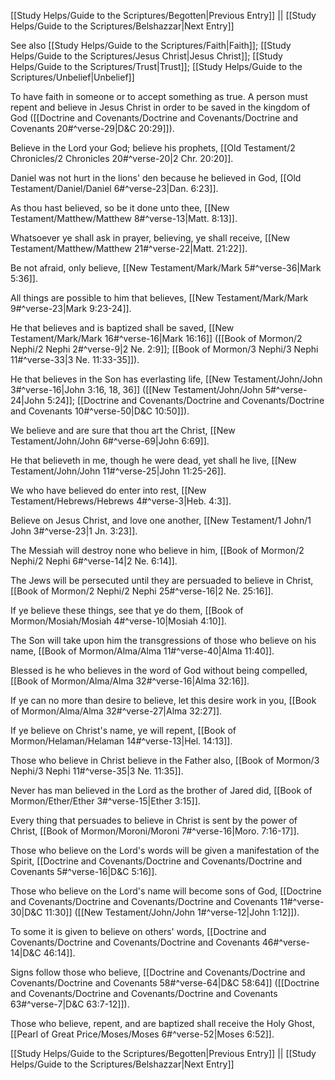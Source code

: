[[Study Helps/Guide to the Scriptures/Begotten|Previous Entry]]  ||  [[Study Helps/Guide to the Scriptures/Belshazzar|Next Entry]]

 See also [[Study Helps/Guide to the Scriptures/Faith|Faith]]; [[Study Helps/Guide to the Scriptures/Jesus Christ|Jesus Christ]]; [[Study Helps/Guide to the Scriptures/Trust|Trust]]; [[Study Helps/Guide to the Scriptures/Unbelief|Unbelief]]

 To have faith in someone or to accept something as true. A person must repent and believe in Jesus Christ in order to be saved in the kingdom of God ([[Doctrine and Covenants/Doctrine and Covenants/Doctrine and Covenants 20#^verse-29|D&C 20:29]]).

 Believe in the Lord your God; believe his prophets, [[Old Testament/2 Chronicles/2 Chronicles 20#^verse-20|2 Chr. 20:20]].

 Daniel was not hurt in the lions' den because he believed in God, [[Old Testament/Daniel/Daniel 6#^verse-23|Dan. 6:23]].

 As thou hast believed, so be it done unto thee, [[New Testament/Matthew/Matthew 8#^verse-13|Matt. 8:13]].

 Whatsoever ye shall ask in prayer, believing, ye shall receive, [[New Testament/Matthew/Matthew 21#^verse-22|Matt. 21:22]].

 Be not afraid, only believe, [[New Testament/Mark/Mark 5#^verse-36|Mark 5:36]].

 All things are possible to him that believes, [[New Testament/Mark/Mark 9#^verse-23|Mark 9:23-24]].

 He that believes and is baptized shall be saved, [[New Testament/Mark/Mark 16#^verse-16|Mark 16:16]] ([[Book of Mormon/2 Nephi/2 Nephi 2#^verse-9|2 Ne. 2:9]]; [[Book of Mormon/3 Nephi/3 Nephi 11#^verse-33|3 Ne. 11:33-35]]).

 He that believes in the Son has everlasting life, [[New Testament/John/John 3#^verse-16|John 3:16, 18, 36]] ([[New Testament/John/John 5#^verse-24|John 5:24]]; [[Doctrine and Covenants/Doctrine and Covenants/Doctrine and Covenants 10#^verse-50|D&C 10:50]]).

 We believe and are sure that thou art the Christ, [[New Testament/John/John 6#^verse-69|John 6:69]].

 He that believeth in me, though he were dead, yet shall he live, [[New Testament/John/John 11#^verse-25|John 11:25-26]].

 We who have believed do enter into rest, [[New Testament/Hebrews/Hebrews 4#^verse-3|Heb. 4:3]].

 Believe on Jesus Christ, and love one another, [[New Testament/1 John/1 John 3#^verse-23|1 Jn. 3:23]].

 The Messiah will destroy none who believe in him, [[Book of Mormon/2 Nephi/2 Nephi 6#^verse-14|2 Ne. 6:14]].

 The Jews will be persecuted until they are persuaded to believe in Christ, [[Book of Mormon/2 Nephi/2 Nephi 25#^verse-16|2 Ne. 25:16]].

 If ye believe these things, see that ye do them, [[Book of Mormon/Mosiah/Mosiah 4#^verse-10|Mosiah 4:10]].

 The Son will take upon him the transgressions of those who believe on his name, [[Book of Mormon/Alma/Alma 11#^verse-40|Alma 11:40]].

 Blessed is he who believes in the word of God without being compelled, [[Book of Mormon/Alma/Alma 32#^verse-16|Alma 32:16]].

 If ye can no more than desire to believe, let this desire work in you, [[Book of Mormon/Alma/Alma 32#^verse-27|Alma 32:27]].

 If ye believe on Christ's name, ye will repent, [[Book of Mormon/Helaman/Helaman 14#^verse-13|Hel. 14:13]].

 Those who believe in Christ believe in the Father also, [[Book of Mormon/3 Nephi/3 Nephi 11#^verse-35|3 Ne. 11:35]].

 Never has man believed in the Lord as the brother of Jared did, [[Book of Mormon/Ether/Ether 3#^verse-15|Ether 3:15]].

 Every thing that persuades to believe in Christ is sent by the power of Christ, [[Book of Mormon/Moroni/Moroni 7#^verse-16|Moro. 7:16-17]].

 Those who believe on the Lord's words will be given a manifestation of the Spirit, [[Doctrine and Covenants/Doctrine and Covenants/Doctrine and Covenants 5#^verse-16|D&C 5:16]].

 Those who believe on the Lord's name will become sons of God, [[Doctrine and Covenants/Doctrine and Covenants/Doctrine and Covenants 11#^verse-30|D&C 11:30]] ([[New Testament/John/John 1#^verse-12|John 1:12]]).

 To some it is given to believe on others' words, [[Doctrine and Covenants/Doctrine and Covenants/Doctrine and Covenants 46#^verse-14|D&C 46:14]].

 Signs follow those who believe, [[Doctrine and Covenants/Doctrine and Covenants/Doctrine and Covenants 58#^verse-64|D&C 58:64]] ([[Doctrine and Covenants/Doctrine and Covenants/Doctrine and Covenants 63#^verse-7|D&C 63:7-12]]).

 Those who believe, repent, and are baptized shall receive the Holy Ghost, [[Pearl of Great Price/Moses/Moses 6#^verse-52|Moses 6:52]].

[[Study Helps/Guide to the Scriptures/Begotten|Previous Entry]]  ||  [[Study Helps/Guide to the Scriptures/Belshazzar|Next Entry]]